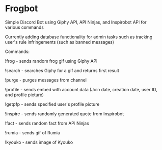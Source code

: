 # Frogbot
Simple Discord Bot using Giphy API, API Ninjas, and Inspirobot API for various commands

Currently adding database functionality for admin tasks such as tracking user's rule infringements (such as banned messages)

Commands:

!frog - sends random frog gif using Giphy API

!search <search-term> - searches Giphy for a gif and returns first result

!purge - purges messages from channel

!profile - sends embed with account data (Join date, creation date, user ID, and profile picture)

!getpfp <user-id> - sends specified user's profile picture

!inspire - sends randomly generated quote from Inspirobot

!fact - sends random fact from API Ninjas

!rumia - sends gif of Rumia

!kyouko - sends image of Kyouko
